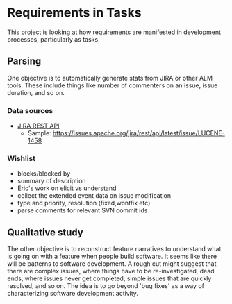 # Requirements in Tasks
This project is looking at how requirements are manifested in development processes, particularly as tasks.

## Parsing
One objective is to automatically generate stats from JIRA or other ALM tools. These include things like number of commenters on an issue, issue duration, and so on. 

### Data sources
* [JIRA REST API](http://docs.atlassian.com/jira/REST/latest/)
    * Sample: https://issues.apache.org/jira/rest/api/latest/issue/LUCENE-1458

### Wishlist
- blocks/blocked by
- summary of description
- Eric's work on elicit vs understand
- collect the extended event data on issue modification
- type and priority, resolution (fixed,wontfix etc)
- parse comments for relevant SVN commit ids

## Qualitative study
The other objective is to reconstruct feature narratives to understand what is going on with a feature when people build software. It seems like there will be patterns to software development. A rough cut might suggest that there are complex issues, where things have to be re-investigated, dead ends, where issues never get completed, simple issues that are quickly resolved, and so on. The idea is to go beyond 'bug fixes' as a way of characterizing software development activity. 